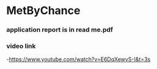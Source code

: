 # MetByChance
### application report is in read me.pdf
### video link
-https://www.youtube.com/watch?v=E6DqXewvS-I&t=3s
